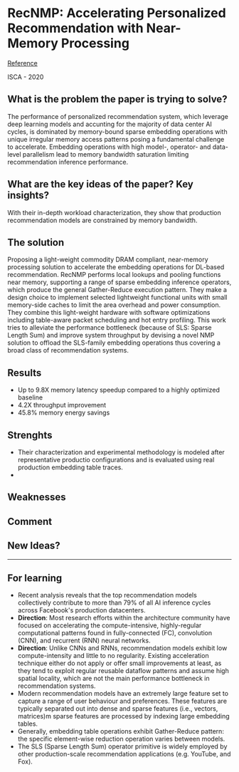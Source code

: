# RecNMP: Accelerating Personalized Recommendation with Near-Memory Processing

[Reference](https://ieeexplore.ieee.org/document/9138955)

ISCA - 2020

## What is the problem the paper is trying to solve?
The performance of personalized recommendation system, which leverage deep learning models and accunting for the majority of data center AI cycles, is dominated by memory-bound sparse embedding operations with unique irregular memory access patterns posing a fundamental challenge to accelerate. Embedding operations with high model-, operator- and data-level parallelism lead to memory bandwidth saturation limiting recommendation inference performance.

## What are the key ideas of the paper? Key insights?
With their in-depth workload characterization, they show that production recommendation models are constrained by memory bandwidth.

## The solution
Proposing a light-weight commodity DRAM compliant, near-memory processing solution to accelerate the embedding operations for DL-based recommendation. RecNMP performs local lookups and pooling functions near memory, supporting a range of sparse embedding inference operators, which produce the general Gather-Reduce execution pattern. They make a design choice to implement selected lightweight functional units with small memory-side caches to limit the area overhead and power consumption. They combine this light-weight hardware with software optimizations including table-aware packet scheduling and hot entry profiling. This work tries to alleviate the performance bottleneck (because of SLS: Sparse Length Sum) and improve system throughput by devising a novel NMP solution to offload the SLS-family embedding operations thus covering a broad class of recommendation systems.

## Results
- Up to 9.8X memory latency speedup compared to a highly optimized baseline
- 4.2X throughput improvement
- 45.8% memory energy savings
  
## Strenghts
- Their characterization and experimental methodology is modeled after representative productio configurations and is evaluated using real production embedding table traces.
- 
## Weaknesses
## Comment
## New Ideas?

---
## For learning
- Recent analysis reveals that the top recommendation models collectively contribute to more than 79% of all AI inference cycles across Facebook's production datacenters.
- **Direction**: Most research efforts within the architecture community have focused on accelerating the compute-intensive, highly-regular computational patterns found in fully-connected (FC), convolution (CNN), and recurrent (RNN) neural networks.
- **Direction**: Unlike CNNs and RNNs, recommendation models exhibit low compute-intensity and little to no regularity. Existing acceleration technique either do not apply or offer small improvements at least, as they tend to exploit regular reusable dataflow patterns and assume high spatial locality, which are not the main performance bottleneck in recommendation systems.
- Modern recommendation models have an extremely large feature set to capture a range of user behaviour and preferences. These features are typically separated out into dense and sparse features (i.e., vectors, matrices)m sparse features are processed by indexing large embedding tables.
- Generally, embedding table operations exhibit Gather-Reduce pattern: the specific element-wise reduction operation varies between models.
- The SLS (Sparse Length Sum) operator primitive is widely employed by other production-scale recommendation applications (e.g. YouTube, and Fox).